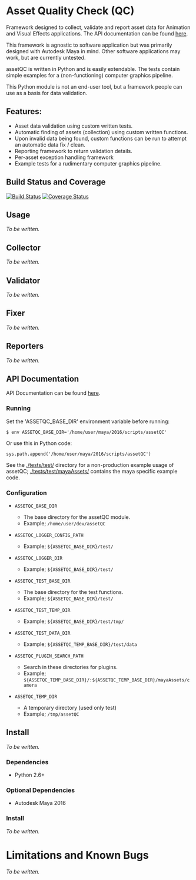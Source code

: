# Asset Quality Check (QC)

Framework designed to collect, validate and report asset data for Animation and Visual Effects applications. The API documentation can be found [here](https://david-cattermole.github.io/assetQC/html/index.html).

This framework is agnostic to software application but was primarily designed with Autodesk Maya in mind. Other software applications may work, but are currently untested.

assetQC is written in Python and is easily extendable. The tests contain simple examples for a (non-functioning) computer graphics pipeline.

This Python module is not an end-user tool, but a framework people can use as a basis for data validation.

## Features:

- Asset data validation using custom written tests.
- Automatic finding of assets (collection) using custom written functions.
- Upon invalid data being found, custom functions can be run to attempt an automatic data fix / clean. 
- Reporting framework to return validation details.
- Per-asset exception handling framework
- Example tests for a rudimentary computer graphics pipeline.

## Build Status and Coverage 

[![Build Status](https://travis-ci.org/david-cattermole/assetQC.svg?branch=master)](https://travis-ci.org/david-cattermole/assetQC)
[![Coverage Status](https://coveralls.io/repos/github/david-cattermole/assetQC/badge.svg?branch=master)](https://coveralls.io/github/david-cattermole/assetQC?branch=master)

## Usage

_To be written._

## Collector

_To be written._

## Validator

_To be written._

## Fixer

_To be written._

## Reporters

_To be written._

## API Documentation

API Documentation can be found [here](https://david-cattermole.github.io/assetQC/html/index.html).

### Running

Set the 'ASSETQC_BASE_DIR' environment variable before running:

`$ env ASSETQC_BASE_DIR='/home/user/maya/2016/scripts/assetQC'`

Or use this in Python code:

`sys.path.append('/home/user/maya/2016/scripts/assetQC')`

See the [./tests/test/](https://github.com/david-cattermole/assetQC/tree/master/tests/test/) directory for a non-production example usage of assetQC; [./tests/test/mayaAssets/](https://github.com/david-cattermole/assetQC/tree/master/tests/test/mayaAssets) contains the maya specific example code.

### Configuration

- `ASSETQC_BASE_DIR`
  - The base directory for the assetQC module.
  - Example; `/home/user/dev/assetQC`
  
- `ASSETQC_LOGGER_CONFIG_PATH`
  - Example; `${ASSETQC_BASE_DIR}/test/`
  
- `ASSETQC_LOGGER_DIR`
  - Example; `${ASSETQC_BASE_DIR}/test/`
  
- `ASSETQC_TEST_BASE_DIR`
  - The base directory for the test functions.
  - Example; `${ASSETQC_BASE_DIR}/test/`
  
- `ASSETQC_TEST_TEMP_DIR`
  - Example; `${ASSETQC_BASE_DIR}/test/tmp/`
  
- `ASSETQC_TEST_DATA_DIR`
  - Example; `${ASSETQC_TEMP_BASE_DIR}/test/data`
  
- `ASSETQC_PLUGIN_SEARCH_PATH`
  - Search in these directories for plugins.
  - Example; `${ASSETQC_TEMP_BASE_DIR}/:${ASSETQC_TEMP_BASE_DIR}/mayaAssets/camera`
  
- `ASSETQC_TEMP_DIR`
  - A temporary directory (used only test)
  - Example; `/tmp/assetQC`

## Install

_To be written._

### Dependencies

- Python 2.6+

### Optional Dependencies

- Autodesk Maya 2016

### Install

_To be written._

# Limitations and Known Bugs

_To be written._
